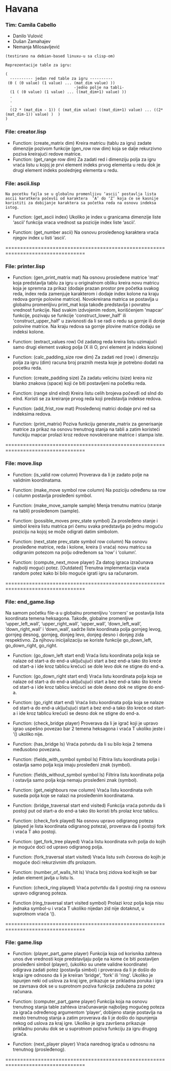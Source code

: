 # Havana

### Tim: Camila Cabello

* Danilo Vulović
* Dušan Zamahajev
* Nemanja Milosavljević
```
(testirano na debian-based linuxu-u sa clisp-om)
```

```
Reprezentacije table za igru:

(
  ---------- jedan red table za igru ----------
 (0 ( (0 value) (1 value) ... (mat_dim value) ))
                              -jedno polje na tabli-
  (1 ( (0 value) (1 value) ... ((mat_dim+1) value) ))
  .
  .
  .
  ((2 * (mat_dim - 1)) ( (mat_dim value) ((mat_dim+1) value) ... ((2*(mat_dim-1)) value) )  )
)
```

### File:  creator.lisp

* Function: (create_matrix dim)
	Kreira matricu (tablu za igru) zadate dimenzije pozivom funkcije (gen_row row dim) koja se dalje rekurzivno poziva kreirajući redove matrice.
* Function: (get_range row dim)
	Za zadati red i dimenziju polja za igru vraća listu u kojoj je prvi element indeks prvog elementa u redu dok je drugi element indeks poslednjeg elementa u redu.

### File: ascii.lisp
	Na pocetku fajla se u globalnu promenljivu ‘ascii’ postavlja lista ascii karatkera počevši od karaktera  ‘A’ do ‘Z’ koja će se kasnije koristiti za dobijanje karaktera sa početka reda na osnovu indeksa istog.

* Function: (get_ascii index)
	Ukoliko je index u granicama dimenzije liste ‘ascii’ funkcija vraca vrednost sa pozicije index liste ‘ascii’.

* Function: (get_number ascii)
	Na osnovu prosleđenog karaktera vraća njegov index u listi ‘ascii’.

=================================================================================
### File: printer.lisp

* Function: (gen_print_matrix mat)
	Na osnovu prosleđene matrice 'mat' koja predstavlja tablu za igru u originalnom obliku kreira novu matricu koja je spremna za prikaz (dodaje prazan prostor pre početka svakog reda, index reda zamenjuje karakterom i dodaje index kolone na kraju redova gornje polovine matrice). Novokreirana matrica se postavlja u globalnu promenljivu print_mat koja takođe predstavlja i povratnu vrednost funkcije.
	Nad svakim izdvojenim redom, korišćenjem 'mapcar' funkcije, pozivaju se funkcije 'construct_lower_half' ili 'construct_upper_half' u zavisnosti da li se radi o redu sa gornje ili donje polovine matrice. Na kraju redova sa gornje plovine matrice dodaju se indeksi kolone.


* Function: (extract_values row)
 	Od zadatog reda kreira listu uzimajući samo drugi element svakog polja (X ili O, prvi element je indeks kolone)

* Function: (calc_padding_size row dim)
	Za zadati red (row) i dimenziju polja za igru (dim) racuna broj praznih mesta koje je potrebno dodati na pocetku reda.

* Function: (create_padding size)
	Za zadatu velicinu (size) kreira niz blanko znakova (space) koji će biti postavljeni na početku reda.

* Function: (range sInd eInd)
	Kreira listu celih brojeva počevđi od sInd do eInd. Koristi se za kreiranje prvog reda koji predstavlja indekse redova.

* Function: (add_frist_row mat)
	Prosleđenoj matrici dodaje prvi red sa indeksima redova.

* Function: (print_matrix)
	Poziva funkciju generate_matrix za generisanje matrice za prikaz na osnovu trenutnog stanja na tabli a zatim koristeći funckiju mapcar prolazi kroz redove novokreirane matrice i stampa iste.


=================================================================================
### File: move.lisp

* Function: (is_valid row column)
	Proverava da li je zadato polje na validnim koordinatama.

* Function: (make_move symbol row column)
	Na poziciju određenu sa row i column postavlja prosleđeni symbol.


* Function: (make_move_sample sample)
	Menja trenutnu matricu (stanje na tabli) prosleđenom (sample).

* Function: (possible_moves prev_state symbol)
	Za prosleđeno stanje i simbol kreira listu matrica pri čemu svaka predstavlja po jednu moguću poziciju na kojoj se može odigrati datim simbolom.

* Function: (next_state prev_state symbol row column)
	Na osnovu prosleđene matrice, reda i kolone, kreira (i vraća) novu matricu sa odigranim potezom na polju određenom sa ‘row’ i ‘column’.

* Function: (compute_next_move player)
	Za datog igraca izračunava najbolji mogući potez.
    [Outdated] Trenutna implementacija vraća random potez kako bi bilo moguće igrati igru sa računarom.


=================================================================================
### File: end_game.lisp

Na samom početku file-a u globalnu promenljivu 'corners' se postavlja lista koordinata temena heksagona. Takođe, globalne promenljive ‘upper_left_wall’, ‘upper_right_wall’, ‘upper_wall’, ‘down_left_wall’, ‘down_right_wall’ i ‘down_wall’, sadrže liste koordinata polja gornjeg levog, gornjeg desnog, gornjeg, donjeg levo, donjeg desno i donjeg zida respektivno. Za njihovu inicijalizaciju se koriste funkcije go_down_left, go_down_right, go_right.

* Function: (go_down_left start end)
	Vraća listu koordinata polja koja se nalaze od start-a do end-a uključujući start a bez end-a tako što kreće od start-a i ide kroz tablicu krećući se dole levo dok ne stigne do end-a.

* Function: (go_down_right start end)
	Vraća listu koordinata polja koja se nalaze od start-a do end-a uključujući start a bez end-a tako što kreće od start-a i ide kroz tablicu krećući se dole desno dok ne stigne do end-a.

* Function: (go_right start end)
	Vraća listu koordinata polja koja se nalaze od start-a do end-a uključujući start a bez end-a tako što kreće od start-a i ide kroz tablicu krećući se desno dok ne stigne do end-a.

* Function: (check_bridge player)
	Proverava da li je igrač koji je upravo igrao uspešno povezao bar 2 temena heksagona i vraća T ukoliko jeste i ‘() ukoliko nije.

* Function: (has_bridge ls)
	Vraća potvrdu da li su bilo koja 2 temena međusobno povezana.

* Function: (fields_with_symbol symbol ls)
	Filtrira listu koordinata polja i ostavlja samo polja koja imaju prosleđeni znak (symbol).

* Function: (fields_without_symbol symbol ls)
	Filtrira listu koordinata polja i ostavlja samo polja koja nemaju prosleđeni znak (symbol).

* Function: (get_neighbours row column)
	Vraća listu koordinata svih suseda polja koje se nalazi na prosleđenim koordinatama.

* Function: (bridge_traversal start end visited)
	Funkcija vraća potvrdu da li postoji put od start-a do end-a tako što koristi bfs prolaz kroz tablicu.

* Function: (check_fork played)
	Na osnovu upravo odigranog poteza (played je lista koordinata odigranog poteza), proverava da li postoji fork i vraća T ako postoji.

* Function: (get_fork_tree played)
	Vraća listu koordinata svih polja do kojih je moguće doći od upravo odigranog polja.

* Function: (fork_traversal start visited)
	Vraća listu svih čvorova do kojih je moguće doći rekurzivnim dfs prolazom.

* Function: (number_of_walls_hit ls)
	Vraća broj zidova kod kojih se bar jedan element javlja u listu ls.       

* Function: (check_ring played)
	Vraća potvrtdu da li postoji ring na osnovu upravo odigranog poteza.



* Function (ring_traversal start visited symbol)
	Prolazi kroz polja koja nisu jednaka symbol-u i vraća T ukoliko nijedan zid nije dotaknut, u suprotnom vraća ‘().           


=================================================================================
### File: game.lisp

* Function: (player_part_game player)
	Funkcija koja od korisnika zahteva unos dve vrednosti koje predstavljaju polje na kome će biti postavljen prosleđeni simbol (player), (ukoliko su unete validne koordinate) odigrava zadati potez (postavlja simbol) i proverava da li je došlo do kraja igre odnosno da li je kreiran 'bridge', 'fork' ili 'ring'. Ukoliko je ispunjen neki od uslova za kraj igre, prikazuje se prikladna poruka i igra se zavrsava dok se u suprotnom poziva funkcija zadužena za potez računara.

* Function: (computer_part_game player)
	Funkcija koja na osnovu trenutnog stanja table zahteva izračunavanje najboljeg mogućeg poteza za igrača određenog argumentom ‘player’, dobijeno stanje postavlja na mesto trenutnog stanja a zatim proverava da li je došlo do ispunjenja nekog od uslova za kraj igre. Ukoliko je igra završena prikazuje prikladnu poruku dok se u suprotnom poziva funkciju za igru drugog igrača.

* Function: (next_player player)
	Vraća narednog igrača u odnosnu na trenutnog (prosleđenog).



=================================================================================
